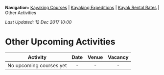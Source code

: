 **Navigation:** [Kayaking Courses](index) &#124; [Kayaking Expeditions](expedition) &#124; [Kayak Rental Rates](rental) &#124; Other Activities

_Last Updated: 12 Dec 2017 10:00_
# Other Upcoming Activities

Activity | Date | Venue | Vacancy
:---:|:---:|:---:|:---:
No upcoming courses yet|-|-|-

